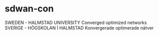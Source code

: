 # sdwan-con

SWEDEN - HALMSTAD UNIVERSITY Converged optimized networks 
SVERIGE - HÖGSKOLAN İ HALMSTAD Konvergerade optimerade nätver

